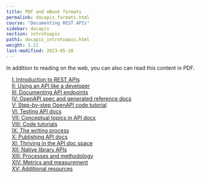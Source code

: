 ```yaml
---
title: PDF and eBook formats
permalink: docapis_formats.html
course: "Documenting REST APIs"
sidebar: docapis
section: introtoapis
path1: docapis_introtoapis.html
weight: 1.21
last-modified: 2023-05-28
---
```



In addition to reading on the web, you can also can read this content in PDF. 

<ul class="pdfList">
<li><a class="noCrossRef" href="https://s3.us-west-1.wasabisys.com/learnapidoc-outputs/docapis_one.pdf"><i class="fa fa-file-pdf-o"></i> I: Introduction to REST APIs</a></li>

<li><a class="noCrossRef" href="https://s3.us-west-1.wasabisys.com/learnapidoc-outputs/docapis_two.pdf"><i class="fa fa-file-pdf-o"></i> II: Using an API like a developer</a></li>

<li><a class="noCrossRef" href="https://s3.us-west-1.wasabisys.com/learnapidoc-outputs/docapis_three.pdf"><i class="fa fa-file-pdf-o"></i> III: Documenting API endpoints</a></li>

<li><a class="noCrossRef" href="https://s3.us-west-1.wasabisys.com/learnapidoc-outputs/docapis_four.pdf"><i class="fa fa-file-pdf-o"></i> IV: OpenAPI spec and generated reference docs</a></li>

<li><a class="noCrossRef" href="https://s3.us-west-1.wasabisys.com/learnapidoc-outputs/docapis_five.pdf"><i class="fa fa-file-pdf-o"></i> V: Step-by-step OpenAPI code tutorial</a></li>

<li><a class="noCrossRef" href="https://s3.us-west-1.wasabisys.com/learnapidoc-outputs/docapis_six.pdf"><i class="fa fa-file-pdf-o"></i> VI: Testing API docs</a></li>

<li><a class="noCrossRef" href="https://s3.us-west-1.wasabisys.com/learnapidoc-outputs/docapis_seven.pdf"><i class="fa fa-file-pdf-o"></i> VII: Conceptual topics in API docs</a></li>

<li><a class="noCrossRef" href="https://s3.us-west-1.wasabisys.com/learnapidoc-outputs/docapis_eight.pdf"><i class="fa fa-file-pdf-o"></i> VIII: Code tutorials</a></li>

<li><a class="noCrossRef" href="https://s3.us-west-1.wasabisys.com/learnapidoc-outputs/docapis_nine.pdf"><i class="fa fa-file-pdf-o"></i> IX: The writing process</a></li>

<li><a class="noCrossRef" href="https://s3.us-west-1.wasabisys.com/learnapidoc-outputs/docapis_ten.pdf"><i class="fa fa-file-pdf-o"></i> X: Publishing API docs</a></li>

<li><a class="noCrossRef" href="https://s3.us-west-1.wasabisys.com/learnapidoc-outputs/docapis_eleven.pdf"><i class="fa fa-file-pdf-o"></i> XI: Thriving in the API doc space</a></li>

<li><a class="noCrossRef" href="https://s3.us-west-1.wasabisys.com/learnapidoc-outputs/docapis_twelve.pdf"><i class="fa fa-file-pdf-o"></i> XII: Native library APIs</a></li>

<li><a class="noCrossRef" href="https://s3.us-west-1.wasabisys.com/learnapidoc-outputs/docapis_thirteen.pdf"><i class="fa fa-file-pdf-o"></i> XIII: Processes and methodology</a></li>

<li><a class="noCrossRef" href="https://s3.us-west-1.wasabisys.com/learnapidoc-outputs/docapis_fourteen.pdf"><i class="fa fa-file-pdf-o"></i> XIV: Metrics and measurement</a></li>

<li><a class="noCrossRef" href="https://s3.us-west-1.wasabisys.com/learnapidoc-outputs/docapis_fifteen.pdf"><i class="fa fa-file-pdf-o"></i> XV: Additional resources</a></li>

</ul>


<style>
ul.pdfList li {
list-style-type: none;
margin-left: -15px;
}

i.fa {margin-right: 6px;}

</style>